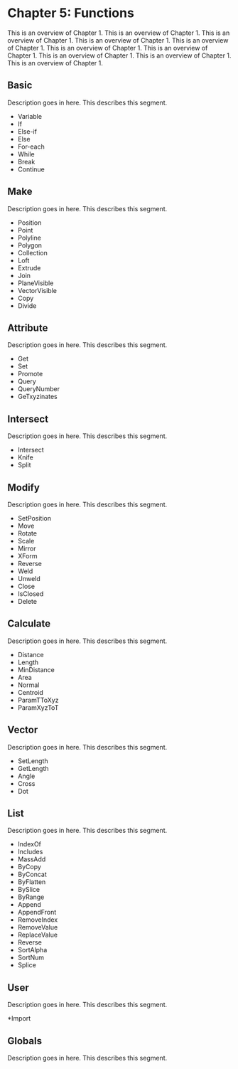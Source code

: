# Chapter 5: Functions

This is an overview of Chapter 1. This is an overview of Chapter 1. This is an overview of Chapter 1. This is an overview of Chapter 1. This is an overview of Chapter 1. This is an overview of Chapter 1. This is an overview of Chapter 1. This is an overview of Chapter 1. This is an overview of Chapter 1. This is an overview of Chapter 1. 

## Basic

Description goes in here. This describes this segment. 

* Variable
* If
* Else-if
* Else
* For-each
* While
* Break
* Continue

## Make

Description goes in here. This describes this segment. 

* Position
* Point
* Polyline
* Polygon
* Collection
* Loft
* Extrude
* Join
* PlaneVisible
* VectorVisible
* Copy
* Divide

## Attribute

Description goes in here. This describes this segment. 

* Get
* Set
* Promote
* Query
* QueryNumber
* GeTxyzinates

## Intersect

Description goes in here. This describes this segment. 

* Intersect
* Knife
* Split

## Modify

Description goes in here. This describes this segment. 

* SetPosition
* Move
* Rotate
* Scale
* Mirror
* XForm
* Reverse
* Weld
* Unweld
* Close
* IsClosed
* Delete

## Calculate

Description goes in here. This describes this segment. 

* Distance
* Length
* MinDistance
* Area
* Normal
* Centroid
* ParamTToXyz
* ParamXyzToT

## Vector

Description goes in here. This describes this segment. 

* SetLength
* GetLength
* Angle
* Cross
* Dot

## List

Description goes in here. This describes this segment. 

* IndexOf
* Includes
* MassAdd
* ByCopy
* ByConcat
* ByFlatten
* BySlice
* ByRange
* Append
* AppendFront
* RemoveIndex
* RemoveValue
* ReplaceValue
* Reverse
* SortAlpha
* SortNum
* Splice

## User

Description goes in here. This describes this segment. 

*Import

## Globals

Description goes in here. This describes this segment. 